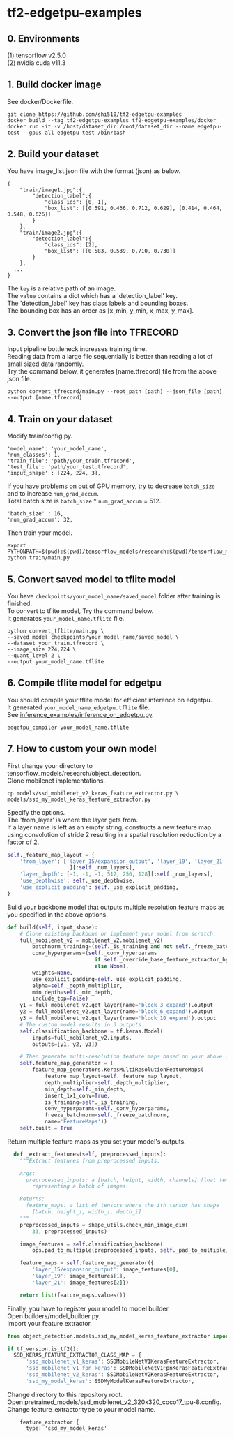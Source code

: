 # tf2-edgetpu-examples

## 0. Environments
(1) tensorflow v2.5.0  
(2) nvidia cuda v11.3  

## 1. Build docker image
See docker/Dockerfile.  
```
git clone https://github.com/shi510/tf2-edgetpu-examples
docker build --tag tf2-edgetpu-examples tf2-edgetpu-examples/docker
docker run -it -v /host/dataset_dir:/root/dataset_dir --name edgetpu-test --gpus all edgetpu-test /bin/bash
```

## 2. Build your dataset
You have image_list.json file with the format (json) as below.  
```
{
    "train/image1.jpg":{
        "detection_label":{
            "class_ids": [0, 1],
            "box_list": [[0.591, 0.436, 0.712, 0.629], [0.414, 0.464, 0.548, 0.626]]
        }
    },
    "train/image2.jpg":{
        "detection_label":{
            "class_ids": [2],
            "box_list": [[0.583, 0.539, 0.710, 0.730]]
        }
    },
  ...
}
```
The `key` is a relative path of an image.   
The `value` contains a dict which has a 'detection_label' key.  
The 'detection_label' key has class labels and bounding boxes.  
The bounding box has an order as [x_min, y_min, x_max, y_max].  

## 3. Convert the json file into TFRECORD
Input pipeline bottleneck increases training time.  
Reading data from a large file sequentially is better than reading a lot of small sized data randomly.  
Try the command below, it generates [name.tfrecord] file from the above json file.  
```
python convert_tfrecord/main.py --root_path [path] --json_file [path] --output [name.tfrecord]
```

## 4. Train on your dataset
Modify train/config.py.  
```
'model_name': 'your_model_name',
'num_classes': 1,
'train_file': 'path/your_train.tfrecord',
'test_file': 'path/your_test.tfrecord',
'input_shape' : [224, 224, 3],
```
If you have problems on out of GPU memory, try to decrease `batch_size` and to increase `num_grad_accum`.  
Total batch size is `batch_size` * `num_grad_accum` = 512.  
```
'batch_size' : 16,
'num_grad_accum': 32,
```
Then train your model.  
```
export PYTHONPATH=$(pwd):$(pwd)/tensorflow_models/research:$(pwd)/tensorflow_models
python train/main.py
```

## 5. Convert saved model to tflite model
You have `checkpoints/your_model_name/saved_model` folder after training is finished.  
To convert to tflite model, Try the command below.  
It generates `your_model_name.tflite` file.  
```
python convert_tflite/main.py \
--saved_model checkpoints/your_model_name/saved_model \
--dataset your_train.tfrecord \
--image_size 224,224 \
--quant_level 2 \
--output your_model_name.tflite
```

## 6. Compile tflite model for edgetpu
You should compile your tflite model for efficient inference on edgetpu.  
It generated `your_model_name_edgetpu.tflite` file.  
See [inference_examples/inference_on_edgetpu.py](inference_examples/inference_on_edgetpu.py).  
```
edgetpu_compiler your_model_name.tflite
```

## 7. How to custom your own model
First change your directory to tensorflow_models/research/object_detection.  
Clone mobilenet implementations.  
```
cp models/ssd_mobilenet_v2_keras_feature_extractor.py \
models/ssd_my_model_keras_feature_extractor.py
```

Specify the options.  
The 'from_layer' is where the layer gets from.  
If a layer name is left as an empty string, constructs a new feature map
using convolution of stride 2 resulting in a spatial resolution reduction by a factor of 2.

```python
self._feature_map_layout = {
    'from_layer': ['layer_15/expansion_output', 'layer_19', 'layer_21', '', '', ''
                    ][:self._num_layers],
    'layer_depth': [-1, -1, -1, 512, 256, 128][:self._num_layers],
    'use_depthwise': self._use_depthwise,
    'use_explicit_padding': self._use_explicit_padding,
}
```

Build your backbone model that outputs multiple resolution feature maps as you specified in the above options.  
```python
def build(self, input_shape):
    # Clone existing backbone or implement your model from scratch.
    full_mobilenet_v2 = mobilenet_v2.mobilenet_v2(
        batchnorm_training=(self._is_training and not self._freeze_batchnorm),
        conv_hyperparams=(self._conv_hyperparams
                            if self._override_base_feature_extractor_hyperparams
                            else None),
        weights=None,
        use_explicit_padding=self._use_explicit_padding,
        alpha=self._depth_multiplier,
        min_depth=self._min_depth,
        include_top=False)
    y1 = full_mobilenet_v2.get_layer(name='block_3_expand').output
    y2 = full_mobilenet_v2.get_layer(name='block_6_expand').output
    y3 = full_mobilenet_v2.get_layer(name='block_10_expand').output
    # The custom model results in 3 outputs.
    self.classification_backbone = tf.keras.Model(
        inputs=full_mobilenet_v2.inputs,
        outputs=[y1, y2, y3])

    # Then generate multi-resolution feature maps based on your above configurations.
    self.feature_map_generator = (
        feature_map_generators.KerasMultiResolutionFeatureMaps(
            feature_map_layout=self._feature_map_layout,
            depth_multiplier=self._depth_multiplier,
            min_depth=self._min_depth,
            insert_1x1_conv=True,
            is_training=self._is_training,
            conv_hyperparams=self._conv_hyperparams,
            freeze_batchnorm=self._freeze_batchnorm,
            name='FeatureMaps'))
    self.built = True
```

Return multiple feature maps as you set your model's outputs.  
```python
  def _extract_features(self, preprocessed_inputs):
    """Extract features from preprocessed inputs.

    Args:
      preprocessed_inputs: a [batch, height, width, channels] float tensor
        representing a batch of images.

    Returns:
      feature_maps: a list of tensors where the ith tensor has shape
        [batch, height_i, width_i, depth_i]
    """
    preprocessed_inputs = shape_utils.check_min_image_dim(
        33, preprocessed_inputs)

    image_features = self.classification_backbone(
        ops.pad_to_multiple(preprocessed_inputs, self._pad_to_multiple))

    feature_maps = self.feature_map_generator({
        'layer_15/expansion_output': image_features[0],
        'layer_19': image_features[1],
        'layer_21': image_features[2]})

    return list(feature_maps.values())

```

Finally, you have to register your model to model builder.  
Open builders/model_builder.py.  
Import your feature extractor.  
```python
from object_detection.models.ssd_my_model_keras_feature_extractor import SSDMyModelKerasFeatureExtractor

if tf_version.is_tf2():
  SSD_KERAS_FEATURE_EXTRACTOR_CLASS_MAP = {
      'ssd_mobilenet_v1_keras': SSDMobileNetV1KerasFeatureExtractor,
      'ssd_mobilenet_v1_fpn_keras': SSDMobileNetV1FpnKerasFeatureExtractor,
      'ssd_mobilenet_v2_keras': SSDMobileNetV2KerasFeatureExtractor,
      'ssd_my_model_keras': SSDMyModelKerasFeatureExtractor,
```

Change directory to this repository root.  
Open pretrained_models/ssd_mobilenet_v2_320x320_coco17_tpu-8.config.  
Change feature_extractor.type to your model name.  
```
    feature_extractor {
      type: 'ssd_my_model_keras'
```
